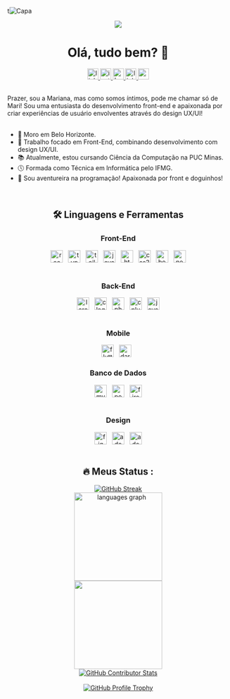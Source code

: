 t![Capa](https://github.com/user-attachments/assets/9ad5784d-325d-455f-b5e9-453e89f86c99)

<div align="center">
  <img src="https://visitor-badge.laobi.icu/badge?page_id=marialmeida1.marialmeida1&"  />
</div>

<h1 align="center">Olá, tudo bem? 👋</h1>

<div align="center">
  <a href="https://www.linkedin.com/in/marialmeidam" target="_blank">
    <img src="https://img.shields.io/static/v1?message=LinkedIn&logo=linkedin&label=&color=0d1117&logoColor=white&labelColor=&style=for-the-badge" height="25" alt="linkedin logo"  />
  </a>
  <a href="https://www.instagram.com/mariallmeidam/" target="_blank">
    <img src="https://img.shields.io/static/v1?message=Instagram&logo=instagram&label=&color=0d1117&logoColor=white&labelColor=&style=for-the-badge" height="25" alt="instagram logo"  />
  </a>
  <a href="https://www.behance.net/marianaalmeida51" target="_blank">
    <img src="https://img.shields.io/static/v1?message=Behance&logo=behance&label=&color=0d1117&logoColor=white&labelColor=&style=for-the-badge" height="25" alt="behance logo"  />
  </a>
  <a href="https://www.marialmeida.site/" target="_blank">
    <img src="https://img.shields.io/static/v1?message=Portfólio&logo=linkedin&label=&color=0d1117&logoColor=white&labelColor=&style=for-the-badge" height="25" alt="linktree logo"  />
  </a>
  <a href="mailto:marianaalmeidafga@gmail.com" target="_blank">
    <img src="https://img.shields.io/static/v1?message=Gmail&logo=gmail&label=&color=0d1117&logoColor=white&labelColor=&style=for-the-badge" height="25" alt="gmail logo"  />
  </a>
</div>

<br/>

<p align="left">
  Prazer, sou a Mariana, mas como somos íntimos, pode me chamar só de Mari! Sou uma entusiasta do desenvolvimento front-end e apaixonada por criar experiências de usuário envolventes através do design UX/UI!<br><br>
  <ul>
    <li>🏡 Moro em Belo Horizonte.</li>
    <li>🔭 Trabalho focado em Front-End, combinando desenvolvimento com design UX/UI.</li>
    <li>📚 Atualmente, estou cursando Ciência da Computação na PUC Minas.</li>
    <li>🕔 Formada como Técnica em Informática pelo IFMG.</li>
    <li>🐶 Sou aventureira na programação! Apaixonada por front e doguinhos!</li>
  </ul>
</p>

<br/>

<h2 align="center">🛠 Linguagens e Ferramentas</h2>

<div align="center">
  
  <!-- Front-End -->
  <h3>Front-End</h3>
  <img src="https://img.shields.io/badge/React-1B1925?logo=react&logoColor=61DAFB&style=for-the-badge" height="28" alt="react logo" />
  <img width="4" />
  <img src="https://img.shields.io/badge/TypeScript-1B1925?logo=typescript&logoColor=3178C6&style=for-the-badge" height="28" alt="typescript logo" />
  <img width="4" />
  <img src="https://img.shields.io/badge/Tailwind CSS-1B1925?logo=tailwindcss&logoColor=06B6D4&style=for-the-badge" height="28" alt="tailwindcss logo" />
  <img width="4" />
  <img src="https://img.shields.io/badge/JavaScript-1B1925?logo=javascript&logoColor=F7DF1E&style=for-the-badge" height="28" alt="javascript logo" />
  <img width="4" />
  <img src="https://img.shields.io/badge/HTML5-1B1925?logo=html5&logoColor=E34F26&style=for-the-badge" height="28" alt="html5 logo" />
  <img width="4" />
  <img src="https://img.shields.io/badge/CSS3-1B1925?logo=css3&logoColor=1572B6&style=for-the-badge" height="28" alt="css3 logo" />
  <img width="4" />
  <img src="https://img.shields.io/badge/Bootstrap-1B1925?logo=bootstrap&logoColor=7952B3&style=for-the-badge" height="28" alt="bootstrap logo" />
  <img width="4" />
  <img src="https://img.shields.io/badge/Next.js-1B1925?logo=nextdotjs&logoColor=000000&style=for-the-badge" height="28" alt="next.js logo" />
  <br><br>
  
  <!-- Back-End -->
  <h3>Back-End</h3>
  <img src="https://img.shields.io/badge/Laravel-1B1925?logo=laravel&logoColor=FF2D20&style=for-the-badge" height="28" alt="laravel logo" />
  <img width="4" />
  <img src="https://img.shields.io/badge/C-1B1925?logo=c&logoColor=00599C&style=for-the-badge" height="28" alt="c logo" />
  <img width="4" />
  <img src="https://img.shields.io/badge/PHP-1B1925?logo=php&logoColor=777BB4&style=for-the-badge" height="28" alt="php logo" />
  <img width="4" />
  <img src="https://img.shields.io/badge/C++-1B1925?logo=cplusplus&logoColor=00599C&style=for-the-badge" height="28" alt="cplusplus logo" />
  <img width="4" />
  <img src="https://img.shields.io/badge/Java-1B1925?logo=java&logoColor=007396&style=for-the-badge" height="28" alt="java logo" />
  <br><br>
  
  <!-- Mobile -->
  <h3>Mobile</h3>
  <img src="https://img.shields.io/badge/Flutter-1B1925?logo=flutter&logoColor=02569B&style=for-the-badge" height="28" alt="flutter logo" />
  <img width="4" />
  <img src="https://img.shields.io/badge/Dart-1B1925?logo=dart&logoColor=0175C2&style=for-the-badge" height="28" alt="dart logo" />
  <img width="4" />
  
  <!-- Banco de Dados -->
  <h3>Banco de Dados</h3>
  <img src="https://img.shields.io/badge/MySQL-1B1925?logo=mysql&logoColor=4479A1&style=for-the-badge" height="28" alt="mysql logo" />
  <img width="4" />
  <img src="https://img.shields.io/badge/PostgreSQL-1B1925?logo=postgresql&logoColor=4169E1&style=for-the-badge" height="28" alt="postgresql logo" />
  <img width="4" />
  <img src="https://img.shields.io/badge/Firebase-1B1925?logo=firebase&logoColor=FFCA28&style=for-the-badge" height="28" alt="firebase logo" />
  <br><br>
  
  <!-- Design -->
  <h3>Design</h3>
  <img src="https://img.shields.io/badge/Figma-1B1925?logo=figma&logoColor=F24E1E&style=for-the-badge" height="28" alt="figma logo" />
  <img width="4" />
  <img src="https://img.shields.io/badge/Adobe Photoshop-1B1925?logo=adobephotoshop&logoColor=31A8FF&style=for-the-badge" height="28" alt="adobephotoshop logo" />
  <img width="4" />
  <img src="https://img.shields.io/badge/Adobe Illustrator-1B1925?logo=adobeillustrator&logoColor=FF9A00&style=for-the-badge" height="28" alt="adobeillustrator logo" />

</div>

<br/>

<h2 align="center">🔥 Meus Status :</h2>

<div align="center">
  <a href="https://git.io/streak-stats">
    <img src="https://streak-stats.demolab.com?user=marialmeida1&theme=dark&hide_border=true&mode=dayly" alt="GitHub Streak" />
  </a>  <br/>
  <img src="https://github-readme-stats.vercel.app/api/top-langs?username=marialmeida1&locale=en&hide_title=false&layout=compact&card_width=320&langs_count=5&theme=dark&hide_border=true&order=2" height="200" alt="languages graph"  />
  <br/>
  <img src="https://github-readme-stats.vercel.app/api?username=marialmeida1&show_icons=true&theme=dark&hide_border=true" height="200" />
  <br/>
  <a href="https://github-contributor-stats.vercel.app/api?username=marialmeida1&limit=5">
    <img src="https://github-contributor-stats.vercel.app/api?username=marialmeida1&limit=5&theme=dark" alt="GitHub Contributor Stats" />
  </a>
  <br/>
  <br/>
  <a href="https://github-profile-trophy.vercel.app/?username=marialmeida1">
    <img src="https://github-profile-trophy.vercel.app/?username=marialmeida1&theme=onestar&rank=-C" alt="GitHub Profile Trophy" />
  </a>
</div>
